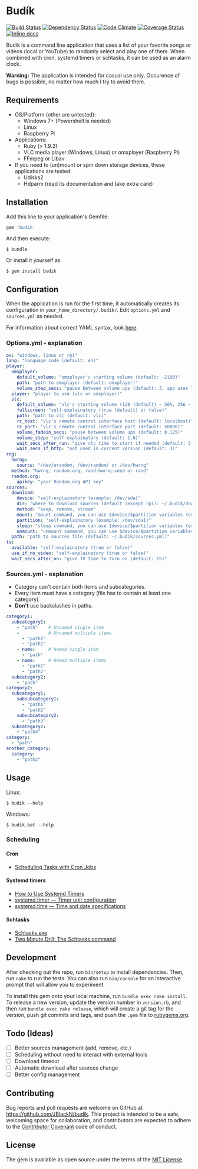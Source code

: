 # Budík

[![Build Status](https://travis-ci.org/JBlackN/budik.svg?branch=master)](https://travis-ci.org/JBlackN/budik)
[![Dependency Status](https://gemnasium.com/JBlackN/budik.svg)](https://gemnasium.com/JBlackN/budik)
[![Code Climate](https://codeclimate.com/github/JBlackN/budik/badges/gpa.svg)](https://codeclimate.com/github/JBlackN/budik)
[![Coverage Status](https://coveralls.io/repos/JBlackN/budik/badge.svg?branch=master&service=github)](https://coveralls.io/github/JBlackN/budik?branch=master)
[![Inline docs](http://inch-ci.org/github/JBlackN/budik.svg?branch=master&style=shields)](http://inch-ci.org/github/JBlackN/budik)

Budík is a command line application that uses a list of your favorite songs or videos (local or YouTube) to randomly select and play one of them. When combined with cron, systemd timers or schtasks, it can be used as an alarm clock.

__Warning:__ The application is intended for casual use only. Occurence of bugs is possible, no matter how much I try to avoid them.

## Requirements

* OS/Platform (other are untested):
  * Windows 7+ (Powershell is needed)
  * Linux
  * Raspberry Pi
* Applications:
  * Ruby (> 1.9.2)
  * VLC media player (Windows, Linux) or omxplayer (Raspberry Pi)
  * FFmpeg or Libav
* If you need to (un)mount or spin down storage devices, these applications are tested:
  * Udisks2
  * Hdparm (read its documentation and take extra care)

## Installation

Add this line to your application's Gemfile:

```ruby
gem 'budik'
```

And then execute:

    $ bundle

Or install it yourself as:

    $ gem install budik

## Configuration

When the application is run for the first time, it automatically creates its configuration in `your_home_directory/.budik/`. Edit `options.yml` and `sources.yml` as needed.

For information about correct YAML syntax, look [here](http://learnxinyminutes.com/docs/yaml/).

### Options.yml - explanation

```yaml
os: "windows, linux or rpi"
lang: "language code (default: en)"
player:
  omxplayer:
    default_volume: "omxplayer's starting volume (default: -2100)"
    path: "path to omxplayer (default: omxplayer)"
    volume_step_secs: "pause between volume ups (default: 3, app uses 7 steps)"
  player: "player to use (vlc or omxplayer)"
  vlc:
    default_volume: "vlc's starting volume (128 (default) ~ 50%, 256 ~ 100%)"
    fullscreen: "self-explainatory (true (default) or false)"
    path: "path to vlc (default: vlc)"
    rc_host: "vlc's remote control interface host (default: localhost)"
    rc_port: "vlc's remote control interface port (default: 50000)"
    volume_fadein_secs: "pause between volume ups (default: 0.125)"
    volume_step: "self-explainatory (default: 1.0)"
    wait_secs_after_run: "give vlc time to start if needed (default: 5)"
    wait_secs_if_http: "not used in current version (default: 3)"
rng:
  hwrng:
    source: "/dev/urandom, /dev/random/ or /dev/hwrng"
  method: "hwrng, random.org, rand-hwrng-seed or rand"
  random.org:
    apikey: "your Random.org API key"
sources:
  download:
    device: "self-explainatory (example: /dev/sda)"
    dir: "where to download sources (default (except rpi): ~/.budik/downloads/)"
    method: "keep, remove, stream"
    mount: "mount command, you can use $device/$partition variables (example: udisksctl mount -b $partition)"
    partition: "self-explainatory (example: /dev/sda1)"
    sleep: "sleep command, you can use $device/$partition variables (example: sudo hdparm -y $device)"
    unmount: "unmount command, you can use $device/$partition variables (example: udisksctl unmount -b $partition)"
  path: "path to sources file (default: ~/.budik/sources.yml)"
tv:
  available: "self-explainatory (true or false)"
  use_if_no_video: "self-explainatory (true or false)"
  wait_secs_after_on: "give TV time to turn on (default: 15)"
```

### Sources.yml - explanation

* Category can't contain both items and subcategories.
* Every item must have a category (file has to contain at least one category)
* __Don't__ use backslashes in paths.

```yaml
category1:
  subcategory1:
    - "path"    # Unnamed single item
    -           # Unnamed multiple items
      - "path1"
      - "path2"
    - name:     # Named single item
      - "path"
    - name:     # Named multiple items
      - "path1"
      - "path2"
  subcategory2:
    - "path"
category2:
  subcategory1:
    subsubcategory1:
      - "path1"
      - "path2"
    subsubcategory2:
      - "path3"
  subcategory2:
    - "path4"
category:
  - "path"
another_category:
  category:
    - "path2"
```

## Usage

Linux:

    $ budik --help

Windows:

    $ budik.bat --help

### Scheduling

#### Cron

  * [Scheduling Tasks with Cron Jobs](http://code.tutsplus.com/tutorials/scheduling-tasks-with-cron-jobs--net-8800)

#### Systemd timers

  * [How to Use Systemd Timers](http://jason.the-graham.com/2013/03/06/how-to-use-systemd-timers/)
  * [systemd.timer — Timer unit configuration](http://www.freedesktop.org/software/systemd/man/systemd.timer.html)
  * [systemd.time — Time and date specifications](http://www.freedesktop.org/software/systemd/man/systemd.time.html)

#### Schtasks

  * [Schtasks.exe](https://msdn.microsoft.com/en-us/library/windows/desktop/bb736357(v=vs.85).aspx)
  * [Two Minute Drill: The Schtasks command](http://blogs.technet.com/b/askperf/archive/2010/05/14/two-minute-drill-the-schtasks-command.aspx)

## Development

After checking out the repo, run `bin/setup` to install dependencies. Then, run `rake` to run the tests. You can also run `bin/console` for an interactive prompt that will allow you to experiment.

To install this gem onto your local machine, run `bundle exec rake install`. To release a new version, update the version number in `version.rb`, and then run `bundle exec rake release`, which will create a git tag for the version, push git commits and tags, and push the `.gem` file to [rubygems.org](https://rubygems.org).

## Todo (Ideas)

* [ ] Better sources management (add, remove, etc.)
* [ ] Scheduling without need to interact with external tools
* [ ] Download timeout
* [ ] Automatic download after sources change
* [ ] Better config management

## Contributing

Bug reports and pull requests are welcome on GitHub at https://github.com/JBlackN/budik. This project is intended to be a safe, welcoming space for collaboration, and contributors are expected to adhere to the [Contributor Covenant](contributor-covenant.org) code of conduct.

## License

The gem is available as open source under the terms of the [MIT License](http://opensource.org/licenses/MIT).

